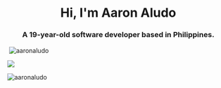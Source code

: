 <h1 align="center">Hi, I'm Aaron Aludo</h1>
<h3 align="center">A 19-year-old software developer based in Philippines.</h3>
<p>&nbsp;<img align="center" src="https://github-readme-stats.vercel.app/api?username=aaronaludo&show_icons=true&locale=en&theme=tokyonight" alt="aaronaludo" /></p>

 <a href="https://www.linkedin.com/in/aaronaludo/"><img src="https://img.shields.io/badge/carlcastanas-%230077B5.svg?&style=for-the-badge&logo=linkedin&logoColor=white" ></a> 
<p><img align="center" src="https://github-readme-streak-stats.herokuapp.com/?user=aaronaludo&&theme=tokyonight" alt="aaronaludo" /></p>

